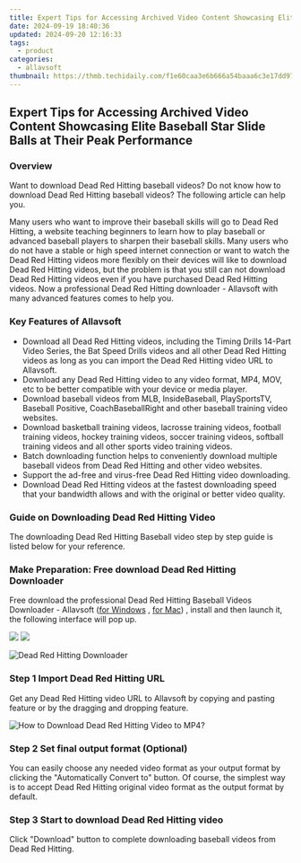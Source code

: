 ```yaml
---
title: Expert Tips for Accessing Archived Video Content Showcasing Elite Baseball Star Slide Balls at Their Peak Performance
date: 2024-09-19 18:40:36
updated: 2024-09-20 12:16:33
tags:
  - product
categories:
  - allavsoft
thumbnail: https://thmb.techidaily.com/f1e60caa3e6b666a54baaa6c3e17dd97a81f74bfc14a37bcb509db67f36be2c1.jpg
---
```


## Expert Tips for Accessing Archived Video Content Showcasing Elite Baseball Star Slide Balls at Their Peak Performance

### Overview

Want to download Dead Red Hitting baseball videos? Do not know how to download Dead Red Hitting baseball videos? The following article can help you.

Many users who want to improve their baseball skills will go to Dead Red Hitting, a website teaching beginners to learn how to play baseball or advanced baseball players to sharpen their baseball skills. Many users who do not have a stable or high speed internet connection or want to watch the Dead Red Hitting videos more flexibly on their devices will like to download Dead Red Hitting videos, but the problem is that you still can not download Dead Red Hitting videos even if you have purchased Dead Red Hitting videos. Now a professional Dead Red Hitting downloader - Allavsoft with many advanced features comes to help you.

### Key Features of Allavsoft

* Download all Dead Red Hitting videos, including the Timing Drills 14-Part Video Series, the Bat Speed Drills videos and all other Dead Red Hitting videos as long as you can import the Dead Red Hitting video URL to Allavsoft.
* Download any Dead Red Hitting video to any video format, MP4, MOV, etc to be better compatible with your device or media player.
* Download baseball videos from MLB, InsideBaseball, PlaySportsTV, Baseball Positive, CoachBaseballRight and other baseball training video websites.
* Download basketball training videos, lacrosse training videos, football training videos, hockey training videos, soccer training videos, softball training videos and all other sports video training videos.
* Batch downloading function helps to conveniently download multiple baseball videos from Dead Red Hitting and other video websites.
* Support the ad-free and virus-free Dead Red Hitting video downloading.
* Download Dead Red Hitting videos at the fastest downloading speed that your bandwidth allows and with the original or better video quality.

### Guide on Downloading Dead Red Hitting Video

The downloading Dead Red Hitting Baseball video step by step guide is listed below for your reference.

### Make Preparation: Free download Dead Red Hitting Downloader

Free download the professional Dead Red Hitting Baseball Videos Downloader - Allavsoft ([for Windows](https://tools.techidaily.com/allavsoft/products/) , [for Mac](https://tools.techidaily.com/allavsoft/products/)) , install and then launch it, the following interface will pop up.

[![](https://www.allavsoft.com/how-to/../images/how-to/free-download-win.jpg)](https://tools.techidaily.com/allavsoft/products/) [![](https://www.allavsoft.com/how-to/../images/how-to/free-download-mac.jpg)](https://tools.techidaily.com/allavsoft/products/)

![Dead Red Hitting Downloader](https://www.allavsoft.com/how-to/../images/allavsoft/screen-shot-600.jpg)

### Step 1 Import Dead Red Hitting URL

Get any Dead Red Hitting video URL to Allavsoft by copying and pasting feature or by the dragging and dropping feature.

![How to Download Dead Red Hitting Video to MP4?](https://www.allavsoft.com/how-to/../images/how-to/download-rtmp-video/download-rtmp-video.jpg)

### Step 2 Set final output format (Optional)

You can easily choose any needed video format as your output format by clicking the "Automatically Convert to" button. Of course, the simplest way is to accept Dead Red Hitting original video format as the output format by default.

### Step 3 Start to download Dead Red Hitting video

Click "Download" button to complete downloading baseball videos from Dead Red Hitting.

<ins class="adsbygoogle"
     style="display:block"
     data-ad-format="autorelaxed"
     data-ad-client="ca-pub-7571918770474297"
     data-ad-slot="1223367746"></ins>



<ins class="adsbygoogle"
     style="display:block"
     data-ad-client="ca-pub-7571918770474297"
     data-ad-slot="8358498916"
     data-ad-format="auto"
     data-full-width-responsive="true"></ins>

